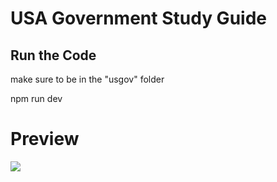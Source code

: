# USA Government Study Guide

## Run the Code

make sure to be in the "usgov" folder

npm run dev 

# Preview
![](https://github.com/COP4808-Spring2024-Full-Stack-Webdev/hw2-NTejeda/blob/main/usgov/public/usgov.gif)
